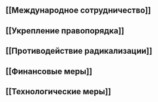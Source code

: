 ## [[Международное сотрудничество]]
## [[Укрепление правопорядка]]
## [[Противодействие радикализации]]
## [[Финансовые меры]] 
## [[Технологические меры]] 